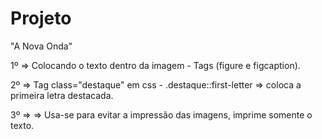 # Projeto
 "A Nova Onda"

 1º  => Colocando o texto dentro da imagem - Tags (figure e figcaption).

 2º => Tag class="destaque" em css - .destaque::first-letter => coloca a primeira letra destacada.

 3º => <link rel="stylesheet" href="imprime.css" media='print'> => Usa-se para evitar a impressão das imagens, imprime somente o texto.


